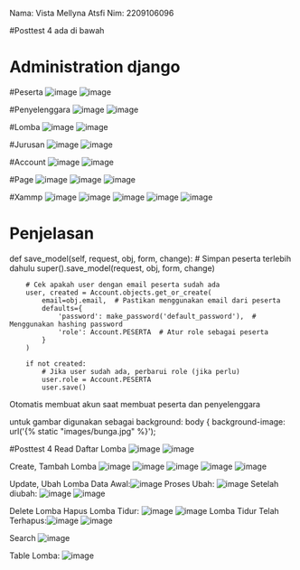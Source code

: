 Nama: Vista Mellyna Atsfi
Nim: 2209106096

#Posttest 4 ada di bawah

# Administration django

#Peserta
![image](https://github.com/user-attachments/assets/dca6be0f-618f-4171-b2f7-1e9650f7832c)
![image](https://github.com/user-attachments/assets/6a04d308-6ec8-4832-8702-dec93a9f7848)

#Penyelenggara
![image](https://github.com/user-attachments/assets/70979379-93ec-4367-8131-43cebe7db4bb)
![image](https://github.com/user-attachments/assets/c503aab7-95a2-45f9-a719-5aef23ac8905)

#Lomba
![image](https://github.com/user-attachments/assets/d1e72de9-7195-4edc-849f-fe1a1ad27ba5)
![image](https://github.com/user-attachments/assets/d4d192d3-515e-48cf-8839-7e7a7fc01a88)

#Jurusan
![image](https://github.com/user-attachments/assets/68a584e9-09da-49d6-9525-230f5959d4e6)
![image](https://github.com/user-attachments/assets/dc2636da-3d5d-4557-97cf-20393fdd0bbb)

#Account
![image](https://github.com/user-attachments/assets/358e58c2-9bd9-46d2-9fde-8af4cdb18cbc)
![image](https://github.com/user-attachments/assets/ae7efbe3-77ba-4256-a3f6-b287269e3642)


#Page
![image](https://github.com/user-attachments/assets/9f4a5b5c-4f7c-4297-a9b4-4e252df67456)
![image](https://github.com/user-attachments/assets/d39e3f73-327e-47db-92bd-a39ee678c6cb)
![image](https://github.com/user-attachments/assets/9d02461a-051d-4f95-ae65-5c51096529ff)


#Xammp
![image](https://github.com/user-attachments/assets/9b266176-ccc9-47d5-9ef8-f8c3f364c13c)
![image](https://github.com/user-attachments/assets/569f736e-cf49-417b-b3c8-c6c19fae15b0)
![image](https://github.com/user-attachments/assets/fa78ecc4-815a-49f3-90c6-42790daf3764)
![image](https://github.com/user-attachments/assets/fad0fe65-e129-4459-8c83-d7774a8a5cad)
![image](https://github.com/user-attachments/assets/993243ae-5b2a-4b78-9086-5a7fc24fca6e)

# Penjelasan
def save_model(self, request, obj, form, change):
        # Simpan peserta terlebih dahulu
        super().save_model(request, obj, form, change)

        # Cek apakah user dengan email peserta sudah ada
        user, created = Account.objects.get_or_create(
            email=obj.email,  # Pastikan menggunakan email dari peserta
            defaults={
                'password': make_password('default_password'),  # Menggunakan hashing password
                'role': Account.PESERTA  # Atur role sebagai peserta
            }
        )

        if not created:
            # Jika user sudah ada, perbarui role (jika perlu)
            user.role = Account.PESERTA
            user.save()
Otomatis membuat akun saat membuat peserta dan penyelenggara

untuk gambar digunakan sebagai background:
body {
            background-image: url('{% static "images/bunga.jpg" %}');



#Posttest 4
Read Daftar Lomba
![image](https://github.com/user-attachments/assets/4ac28b99-f265-4b42-af09-f0009a1b6235)
![image](https://github.com/user-attachments/assets/6efbd545-bcda-48f6-8494-056e7a9025c1)

Create, Tambah Lomba
![image](https://github.com/user-attachments/assets/7ca122df-682c-4551-a980-2be0f1b46260)
![image](https://github.com/user-attachments/assets/f21e715a-1b02-4286-99e6-6d28382b8fb5)
![image](https://github.com/user-attachments/assets/88468552-01d7-49b5-82d5-61e27977b72d)
![image](https://github.com/user-attachments/assets/a2876aa8-4b5d-483c-b998-0a897dfcb836)
![image](https://github.com/user-attachments/assets/f6bef78d-bb82-474d-a1ef-72260d430a63)

Update, Ubah Lomba
Data Awal:![image](https://github.com/user-attachments/assets/2d80638e-dec3-48a0-a9ad-521440875c5e)
Proses Ubah: ![image](https://github.com/user-attachments/assets/d9c12248-d2a5-435a-b7e8-87d79dee098d)
Setelah diubah: ![image](https://github.com/user-attachments/assets/7b6696a4-6a8b-4c5b-92b1-d3912fa1d254)
![image](https://github.com/user-attachments/assets/66b8cd3e-4d2d-46d3-ae6a-a075ed1e3c5d)

Delete Lomba
Hapus Lomba Tidur: ![image](https://github.com/user-attachments/assets/d51270e3-814f-4f83-a711-836cde8db044)
![image](https://github.com/user-attachments/assets/ae48368a-7dde-4305-870a-f7c01fb1e347)
Lomba Tidur Telah Terhapus:![image](https://github.com/user-attachments/assets/180d2f98-79a6-44da-ab2d-069c961f55da)
![image](https://github.com/user-attachments/assets/4b31a680-f1b4-44d2-b75a-46f3d28bd3d5)

Search
![image](https://github.com/user-attachments/assets/e8a57740-15f5-4b64-8a42-d2f595286082)

Table Lomba:
![image](https://github.com/user-attachments/assets/082d5077-ee30-4850-8352-de7210ec3e5f)



